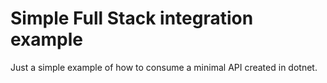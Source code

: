 # Simple Full Stack integration example

Just a simple example of how to consume a minimal API created in dotnet.
